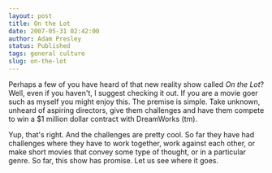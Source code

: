 ```yaml
---
layout: post
title: On the Lot
date: 2007-05-31 02:42:00
author: Adam Presley
status: Published
tags: general culture
slug: on-the-lot
---
```

Perhaps a few of you have heard of that new reality show called *On the
Lot*? Well, even if you haven't, I suggest checking it out. If you are a
movie goer such as myself you might enjoy this. The premise is simple.
Take unknown, unheard of aspiring directors, give them challenges and
have them compete to win a $1 million dollar contract with DreamWorks
(tm).   
  
Yup, that's right. And the challenges are pretty cool. So far they have
had challenges where they have to work together, work against each
other, or make short movies that convey some type of thought, or in a
particular genre. So far, this show has promise. Let us see where it
goes.
